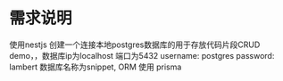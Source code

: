 # 需求说明

使用nestjs 创建一个连接本地postgres数据库的用于存放代码片段CRUD demo，，数据库ip为localhost  端口为5432 username: postgres password: lambert   数据库名称为snippet, ORM 使用 prisma
